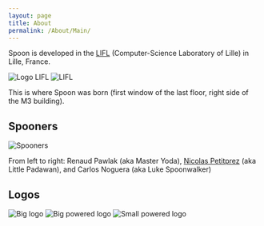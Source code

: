 ```yaml
---
layout: page
title: About
permalink: /About/Main/
---
```


Spoon is developed in the [LIFL](http://www.lifl.fr/) (Computer-Science Laboratory of Lille) in Lille, France.

![Logo LIFL](http://www.lifl.fr/images/logos/lifl.jpg)
![LIFL](http://www.lifl.fr/PHOTOS/misc/new2m3.gif)

This is where Spoon was born (first window of the last floor, right side of the M3 building).

## Spooners

![Spooners](http://spoon.gforge.inria.fr/pub/images/spoonTeam.jpg)

From left to right: Renaud Pawlak (aka Master Yoda), [Nicolas Petitprez](http://npetitpr.free.fr/) (aka Little Padawan), and Carlos Noguera (aka Luke Spoonwalker)

## Logos

![Big logo](http://spoon.gforge.inria.fr/pub/images/spoon.jpg)
![Big powered logo](http://spoon.gforge.inria.fr/pub/images/spoonpowered_big.jpg)
![Small powered logo](http://spoon.gforge.inria.fr/pub/images/spoonpowered.jpg)